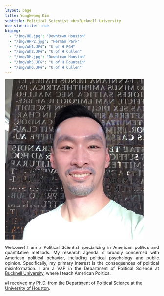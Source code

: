 ```yaml
---
layout: page
title: Yongkwang Kim
subtitle: Political Scientist <br>Bucknell University
use-site-title: true
bigimg:
  - "/img/HD.jpg": "Downtown Houston"
  - "/img/HHP2.jpg": "Herman Park"
  - "/img/uh1.JPG": "U of H PGH"
  - "/img/uh2.JPG": "U of H Cullen"
  - "/img/DH.jpg": "Downtown Houston"
  - "/img/uh5.JPG": "U of H Fountain"
  - "/img/uh6.JPG": "U of H Cullen"
---
```


<img src="/img/kp7.jpg" class="wrap align-right" alt="k profile">

<p align="justify">Welcome! I am a Political Scientist specializing in American politics and quantitative methods. My research agenda is broadly concerned with American political behavior, including political psychology and public opinion. Specifically, my primary interest is the consequences  of political misinformation. I am a VAP in the Department of Political Science at <a href="https://www.bucknell.edu/" target="_blank">Bucknell University</a>, where I teach American Politics. 
  
#I received my Ph.D. from the Department of Political Science at the <a href="https://www.uh.edu/class/political-science/" target="_blank">University of Houston</a>. 
  

  
